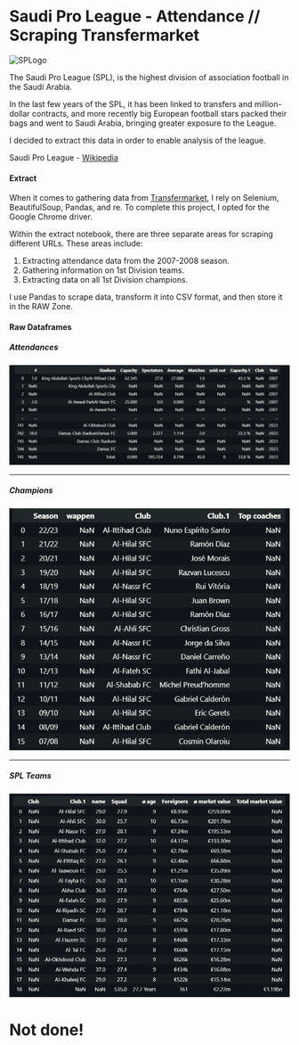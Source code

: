 # Saudi Pro League - Attendance // Scraping Transfermarket

![SPLogo](https://upload.wikimedia.org/wikipedia/en/thumb/7/75/Roshn_Saudi_League_Logo.svg/208px-Roshn_Saudi_League_Logo.svg.png)


The Saudi Pro League (SPL), is the highest division of association football in the Saudi Arabia.

In the last few years of the SPL, it has been linked to transfers and million-dollar contracts, and more recently big European football stars packed their bags and went to Saudi Arabia, bringing greater exposure to the League.

I decided to extract this data in order to enable analysis of the league.

Saudi Pro League - [Wikipedia](https://en.wikipedia.org/wiki/Saudi_Pro_League)

#### Extract

When it comes to gathering data from [Transfermarket](https://www.transfermarkt.com.br), I rely on Selenium, BeautifulSoup, Pandas, and re. To complete this project, I opted for the Google Chrome driver.

Within the extract notebook, there are three separate areas for scraping different URLs. These areas include:
  1. Extracting attendance data from the 2007-2008 season.
  2. Gathering information on 1st Division teams.
  3. Extracting data on all 1st Division champions.

I use Pandas to scrape data, transform it into CSV format, and then store it in the RAW Zone.

#### Raw Dataframes 

##### Attendances
![Attendances](./Images/AttendancesRAWDataFrame.png)
<hr>

##### Champions
![Champions](./Images/ChampionsRAWDataframe.png)
<hr>

##### SPL Teams
![sa1TeamsRAWDataFrame](./Images/sa1TeamsRAWDataFrame.png)


# Not done!
